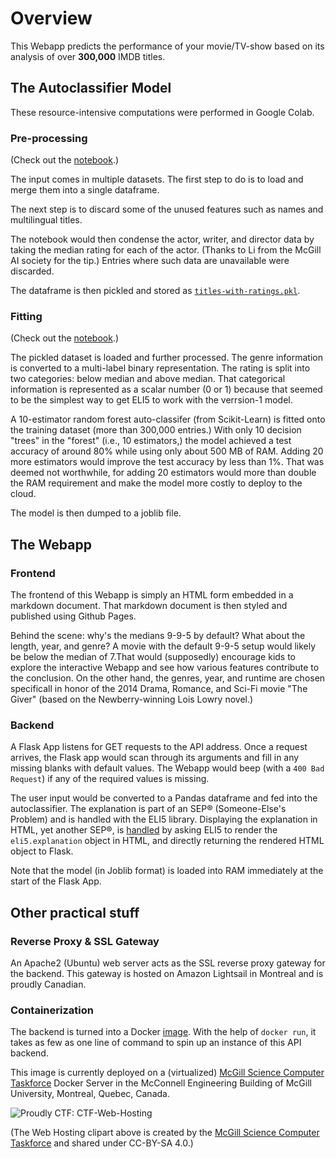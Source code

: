 # Overview
This Webapp predicts the performance of your movie/TV-show based on its analysis of over **300,000** IMDB titles.

## The Autoclassifier Model
These resource-intensive computations were performed in Google Colab.

### Pre-processing
(Check out the [notebook](https://github.com/jacobthebanana/McGill-AI-Stereotyper/blob/master/notebooks/2020-MAIS-Project-%20Data%20Preprocessing.ipynb).)

The input comes in multiple datasets. The first step to do is to load and merge them into a single dataframe.

The next step is to discard some of the unused features such as names and multilingual titles.

The notebook would then condense the actor, writer, and director data by taking the median rating for each of the actor. 
(Thanks to Li from the McGill AI society for the tip.) Entries where such data are unavailable were discarded.

The dataframe is then pickled and stored as [`titles-with-ratings.pkl`](https://github.com/jacobthebanana/McGill-AI-Stereotyper/releases/download/1.0/titles-with-ratings.pkl).

### Fitting
(Check out the [notebook](https://github.com/jacobthebanana/McGill-AI-Stereotyper/blob/master/notebooks/2020-MAIS-Project-%20Model.ipynb).)

The pickled dataset is loaded and further processed. The genre information is converted to a multi-label binary representation. 
The rating is split into two categories: below median and above median. That categorical information is represented as a scalar number (0 or 1) because that seemed to be the simplest way to get ELI5 to work with the verrsion-1 model.

A 10-estimator random forest auto-classifer (from Scikit-Learn) is fitted onto the training dataset (more than 300,000 entries.) 
With only 10 decision "trees" in the "forest" (i.e., 10 estimators,) the model achieved a test accuracy of around 80% while using only about 500 MB of RAM. 
Adding 20 more estimators would improve the test accuracy by less than 1%. That was deemed not worthwhile, 
for adding 20 estimators would more than double the RAM requirement and make the model more costly to deploy to the cloud. 

The model is then dumped to a joblib file.

## The Webapp
### Frontend
The frontend of this Webapp is simply an HTML form embedded in a markdown document. 
That markdown document is then styled and published using Github Pages.

Behind the scene: why's the medians 9-9-5 by default? What about the length, year, and genre? A movie with the default 9-9-5 setup would likely be below the median of 7.That would (supposedly) encourage kids to explore the interactive Webapp and see how various features contribute to the conclusion. On the other hand, the genres, year, and runtime are chosen specificall in honor of the 2014 Drama, Romance, and Sci-Fi movie "The Giver" (based on the Newberry-winning Lois Lowry novel.)


### Backend
A Flask App listens for GET requests to the API address. Once a request arrives, the Flask app would scan through its arguments and fill in any missing blanks with default values. The Webapp would beep (with a `400 Bad Request`) if any of the required values is missing.

The user input would be converted to a Pandas dataframe and fed into the autoclassifier. The explanation is part of an SEP®️ (Someone-Else's Problem) and is handled with the ELI5 library. Displaying the explanation in HTML, yet another SEP®️, is [handled](https://github.com/jacobthebanana/McGill-AI-Stereotyper/blob/1a00082e58b500728ab1ee6a839dffe684b6bf4d/webapp/src/app.py#L57) by asking ELI5 to render the `eli5.explanation` object in HTML, and directly returning the rendered HTML object to Flask.

Note that the model (in Joblib format) is loaded into RAM immediately at the start of the Flask App.

## Other practical stuff
### Reverse Proxy & SSL Gateway
An Apache2 (Ubuntu) web server acts as the SSL reverse proxy gateway for the backend. This gateway is hosted on Amazon Lightsail in Montreal and is proudly Canadian.

### Containerization
The backend is turned into a Docker [image](https://hub.docker.com/r/jacobthebanana/movie-rfc-backend). With the help of `docker run`, it takes as few as one line of command to spin up an instance of this API backend. 

This image is currently deployed on a (virtualized) [McGill Science Computer Taskforce](https://ctf.science.mcgill.ca/) Docker Server in the McConnell Engineering Building of McGill University, Montreal, Quebec, Canada.

![Proudly CTF: CTF-Web-Hosting](https://ctf.science.mcgill.ca/assets/images/icons-v2/webHosting.png)

(The Web Hosting clipart above is created by the [McGill Science Computer Taskforce](https://ctf.science.mcgill.ca/) and shared under CC-BY-SA 4.0.)
